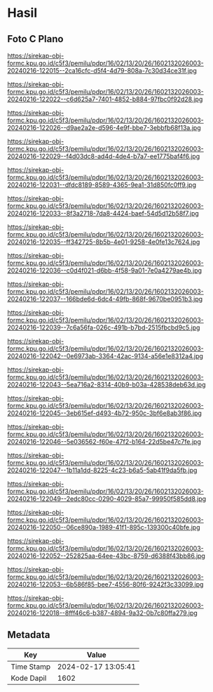 # Hasil

## Foto C Plano

https://sirekap-obj-formc.kpu.go.id/c5f3/pemilu/pdpr/16/02/13/20/26/1602132026003-20240216-122015--2ca16cfc-d5f4-4d79-808a-7c30d34ce31f.jpg

https://sirekap-obj-formc.kpu.go.id/c5f3/pemilu/pdpr/16/02/13/20/26/1602132026003-20240216-122022--c6d625a7-7401-4852-b884-97fbc0f92d28.jpg

https://sirekap-obj-formc.kpu.go.id/c5f3/pemilu/pdpr/16/02/13/20/26/1602132026003-20240216-122026--d9ae2a2e-d596-4e9f-bbe7-3ebbfb68f13a.jpg

https://sirekap-obj-formc.kpu.go.id/c5f3/pemilu/pdpr/16/02/13/20/26/1602132026003-20240216-122029--f4d03dc8-ad4d-4de4-b7a7-ee1775baf4f6.jpg

https://sirekap-obj-formc.kpu.go.id/c5f3/pemilu/pdpr/16/02/13/20/26/1602132026003-20240216-122031--dfdc8189-8589-4365-9ea1-31d850fc0ff9.jpg

https://sirekap-obj-formc.kpu.go.id/c5f3/pemilu/pdpr/16/02/13/20/26/1602132026003-20240216-122033--8f3a2718-7da8-4424-baef-54d5d12b58f7.jpg

https://sirekap-obj-formc.kpu.go.id/c5f3/pemilu/pdpr/16/02/13/20/26/1602132026003-20240216-122035--ff342725-8b5b-4e01-9258-4e0fe13c7624.jpg

https://sirekap-obj-formc.kpu.go.id/c5f3/pemilu/pdpr/16/02/13/20/26/1602132026003-20240216-122036--c0d4f021-d6bb-4f58-9a01-7e0a4279ae4b.jpg

https://sirekap-obj-formc.kpu.go.id/c5f3/pemilu/pdpr/16/02/13/20/26/1602132026003-20240216-122037--166bde6d-6dc4-49fb-868f-9670be0951b3.jpg

https://sirekap-obj-formc.kpu.go.id/c5f3/pemilu/pdpr/16/02/13/20/26/1602132026003-20240216-122039--7c6a56fa-026c-491b-b7bd-2515fbcbd9c5.jpg

https://sirekap-obj-formc.kpu.go.id/c5f3/pemilu/pdpr/16/02/13/20/26/1602132026003-20240216-122042--0e6973ab-3364-42ac-9134-a56e1e8312a4.jpg

https://sirekap-obj-formc.kpu.go.id/c5f3/pemilu/pdpr/16/02/13/20/26/1602132026003-20240216-122043--5ea716a2-8314-40b9-b03a-428538deb63d.jpg

https://sirekap-obj-formc.kpu.go.id/c5f3/pemilu/pdpr/16/02/13/20/26/1602132026003-20240216-122045--3eb615ef-d493-4b72-950c-3bf6e8ab3f86.jpg

https://sirekap-obj-formc.kpu.go.id/c5f3/pemilu/pdpr/16/02/13/20/26/1602132026003-20240216-122046--5e036562-f60e-47f2-b164-22d5be47c7fe.jpg

https://sirekap-obj-formc.kpu.go.id/c5f3/pemilu/pdpr/16/02/13/20/26/1602132026003-20240216-122047--1b11a1dd-8225-4c23-b6a5-5ab41f9da5fb.jpg

https://sirekap-obj-formc.kpu.go.id/c5f3/pemilu/pdpr/16/02/13/20/26/1602132026003-20240216-122049--2edc80cc-0290-4029-85a7-99950f585dd8.jpg

https://sirekap-obj-formc.kpu.go.id/c5f3/pemilu/pdpr/16/02/13/20/26/1602132026003-20240216-122050--06ce890a-1989-41f1-895c-139300c40bfe.jpg

https://sirekap-obj-formc.kpu.go.id/c5f3/pemilu/pdpr/16/02/13/20/26/1602132026003-20240216-122052--252825aa-64ee-43bc-8759-d6388f43bb86.jpg

https://sirekap-obj-formc.kpu.go.id/c5f3/pemilu/pdpr/16/02/13/20/26/1602132026003-20240216-122053--6b586f85-bee7-4556-80f6-9242f3c33099.jpg

https://sirekap-obj-formc.kpu.go.id/c5f3/pemilu/pdpr/16/02/13/20/26/1602132026003-20240216-122018--8fff46c6-b387-4894-9a32-0b7c80ffa279.jpg


## Metadata

| Key        | Value               |
| ---------- | ------------------- |
| Time Stamp | 2024-02-17 13:05:41 |
| Kode Dapil | 1602                |



